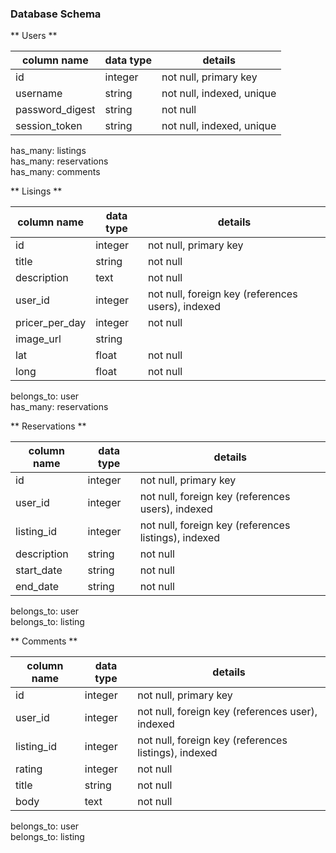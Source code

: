 ### Database Schema

** Users **  

column name     | data type | details
----------------|-----------|-----------------------
id              | integer   | not null, primary key
username        | string    | not null, indexed, unique
password_digest | string    | not null
session_token   | string    | not null, indexed, unique

has_many: listings  
has_many: reservations  
has_many: comments  

** Lisings **  

column name | data type | details
------------|-----------|-----------------------
id          | integer   | not null, primary key
title       | string    | not null
description | text      | not null
user_id     | integer   | not null, foreign key (references users), indexed
pricer_per_day | integer   | not null
image_url   | string    |
lat         | float     | not null
long        | float     | not null

belongs_to: user  
has_many: reservations  

** Reservations **

column name | data type | details
------------|-----------|-----------------------
id          | integer   | not null, primary key
user_id     | integer   | not null, foreign key (references users), indexed
listing_id  | integer   | not null, foreign key (references listings), indexed
description | string    | not null
start_date  | string    | not null
end_date    | string    | not null

belongs_to: user  
belongs_to: listing  

** Comments **

column name | data type | details
------------|-----------|-----------------------
id          | integer   | not null, primary key
user_id     | integer   | not null, foreign key (references user), indexed
listing_id  | integer   | not null, foreign key (references listings), indexed
rating      | integer   | not null
title       | string    | not null
body        | text      | not null

belongs_to: user  
belongs_to: listing  
